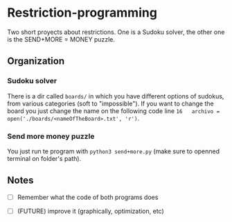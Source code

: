 # Restriction-programming
Two short proyects about restrictions. One is a Sudoku solver, the other one is the SEND+MORE = MONEY puzzle.

## Organization

### Sudoku solver
There is a dir called `boards/` in which you have different options of sudokus, from various categories (soft to "impossible").
If you want to change the board you just change the name on the following code line `16   archivo = open('./boards/<nameOfTheBoard>.txt', 'r')`.

### Send more money puzzle
You just run te program with `python3 send+more.py` (make sure to openned terminal on folder's path).

## Notes
- [ ] Remember what the code of both programs does
- [ ] (FUTURE) improve it (graphically, optimization, etc)

